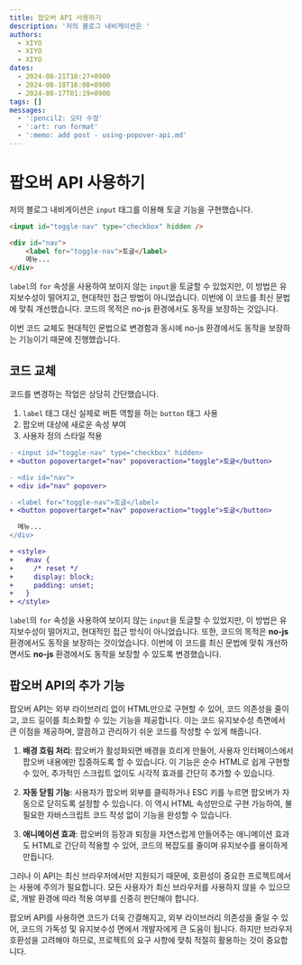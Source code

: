 ```yaml
---
title: 팝오버 API 사용하기
description: '저의 블로그 내비게이션은 '
authors:
  - XIYO
  - XIYO
  - XIYO
dates:
  - 2024-08-21T16:27+0900
  - 2024-08-18T16:08+0900
  - 2024-08-17T01:19+0900
tags: []
messages:
  - ':pencil2: 오타 수정'
  - ':art: run format'
  - ':memo: add post - using-popover-api.md'
---
```

# 팝오버 API 사용하기

저의 블로그 내비게이션은 `input` 태그를 이용해 토글 기능을 구현했습니다.

```html
<input id="toggle-nav" type="checkbox" hidden />

<div id="nav">
	<label for="toggle-nav">토글</label>
	메뉴...
</div>
```

`label`의 `for` 속성을 사용하여 보이지 않는 `input`을 토글할 수 있었지만, 이 방법은 유지보수성이 떨어지고, 현대적인 접근 방법이 아니었습니다. 이번에 이 코드를 최신 문법에 맞춰 개선했습니다. 코드의 목적은 no-js 환경에서도 동작을 보장하는 것입니다.

이번 코드 교체도 현대적인 문법으로 변경함과 동시에 no-js 환경에서도 동작을 보장하는 기능이기 때문에 진행했습니다.

## 코드 교체

코드를 변경하는 작업은 상당히 간단했습니다.

1. `label` 태그 대신 실제로 버튼 역할을 하는 `button` 태그 사용
2. 팝오버 대상에 새로운 속성 부여
3. 사용자 정의 스타일 적용

```diff
- <input id="toggle-nav" type="checkbox" hidden>
+ <button popovertarget="nav" popoveraction="toggle">토글</button>

- <div id="nav">
+ <div id="nav" popover>

- <label for="toggle-nav">토글</label>
+ <button popovertarget="nav" popoveraction="toggle">토글</button>

  메뉴...
</div>

+ <style>
+   #nav {
+     /* reset */
+     display: block;
+     padding: unset;
+   }
+ </style>
```

`label`의 `for` 속성을 사용하여 보이지 않는 `input`을 토글할 수 있었지만, 이 방법은 유지보수성이 떨어지고, 현대적인 접근 방식이 아니었습니다. 또한, 코드의 목적은 **no-js** 환경에서도 동작을 보장하는 것이었습니다. 이번에 이 코드를 최신 문법에 맞춰 개선하면서도 **no-js** 환경에서도 동작을 보장할 수 있도록 변경했습니다.

## 팝오버 API의 추가 기능

팝오버 API는 외부 라이브러리 없이 HTML만으로 구현할 수 있어, 코드 의존성을 줄이고, 코드 길이를 최소화할 수 있는 기능을 제공합니다. 이는 코드 유지보수성 측면에서 큰 이점을 제공하며, 깔끔하고 관리하기 쉬운 코드를 작성할 수 있게 해줍니다.

1. **배경 흐림 처리**: 팝오버가 활성화되면 배경을 흐리게 만들어, 사용자 인터페이스에서 팝오버 내용에만 집중하도록 할 수 있습니다. 이 기능은 순수 HTML로 쉽게 구현할 수 있어, 추가적인 스크립트 없이도 시각적 효과를 간단히 추가할 수 있습니다.

2. **자동 닫힘 기능**: 사용자가 팝오버 외부를 클릭하거나 ESC 키를 누르면 팝오버가 자동으로 닫히도록 설정할 수 있습니다. 이 역시 HTML 속성만으로 구현 가능하여, 불필요한 자바스크립트 코드 작성 없이 기능을 완성할 수 있습니다.

3. **애니메이션 효과**: 팝오버의 등장과 퇴장을 자연스럽게 만들어주는 애니메이션 효과도 HTML로 간단히 적용할 수 있어, 코드의 복잡도를 줄이며 유지보수를 용이하게 만듭니다.

그러나 이 API는 최신 브라우저에서만 지원되기 때문에, 호환성이 중요한 프로젝트에서는 사용에 주의가 필요합니다. 모든 사용자가 최신 브라우저를 사용하지 않을 수 있으므로, 개발 환경에 따라 적용 여부를 신중히 판단해야 합니다.

팝오버 API를 사용하면 코드가 더욱 간결해지고, 외부 라이브러리 의존성을 줄일 수 있어, 코드의 가독성 및 유지보수성 면에서 개발자에게 큰 도움이 됩니다. 하지만 브라우저 호환성을 고려해야 하므로, 프로젝트의 요구 사항에 맞춰 적절히 활용하는 것이 중요합니다.
